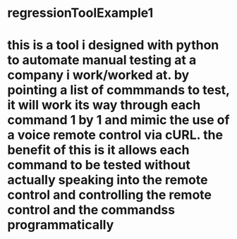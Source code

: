 # regressionToolExample1

# this is a tool i designed with python to automate manual testing at a company i work/worked at. by pointing a list of commmands to test, it will work its way through each command 1 by 1 and mimic the use of a voice remote control via cURL. the benefit of this is it allows each command to be tested without actually speaking into the remote control and controlling the remote control and the commandss programmatically 
